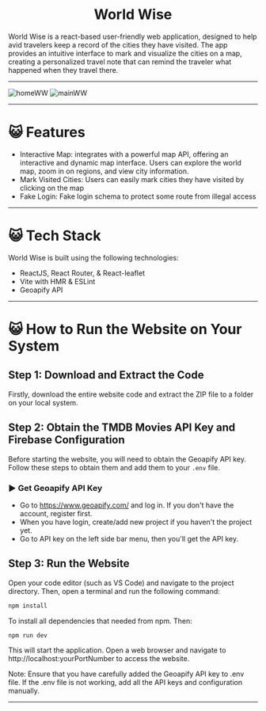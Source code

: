   <!-- Title -->
  <h1 align="center">World Wise</h1>
  World Wise is a react-based user-friendly web application, designed to help avid travelers keep a record of the cities they have visited. The app provides an intuitive interface to mark and visualize the cities on a map, creating a personalized travel note that can remind the traveler what happened when they travel there.
  <hr/>

![homeWW](https://github.com/krisnacp/worldWise/assets/73422884/94ac69f5-2773-4d08-b370-ccf120ed5056)
![mainWW](https://github.com/krisnacp/worldWise/assets/73422884/20440f1a-7147-4a95-ab22-932c5c52a5c4)

<hr/>

# 😺 Features

-   Interactive Map: integrates with a powerful map API, offering an interactive and dynamic map interface. Users can explore the world map, zoom in on regions, and view city information.
-   Mark Visited Cities: Users can easily mark cities they have visited by clicking on the map
-   Fake Login: Fake login schema to protect some route from illegal access

<hr/>

# 😺 Tech Stack

World Wise is built using the following technologies:

-   ReactJS, React Router, & React-leaflet
-   Vite with HMR & ESLint
-   Geoapify API

<hr/>

# 😺 How to Run the Website on Your System

## Step 1: Download and Extract the Code

Firstly, download the entire website code and extract the ZIP file to a folder on your local system.

## Step 2: Obtain the TMDB Movies API Key and Firebase Configuration

Before starting the website, you will need to obtain the Geoapify API key. Follow these steps to obtain them and add them to your `.env` file.

### ▶️ Get Geoapify API Key

-   Go to https://www.geoapify.com/ and log in. If you don't have the account, register first.
-   When you have login, create/add new project if you haven't the project yet.
-   Go to API key on the left side bar menu, then you'll get the API key.

## Step 3: Run the Website

Open your code editor (such as VS Code) and navigate to the project directory. Then, open a terminal and run the following command:

```bash
npm install
```

To install all dependencies that needed from npm. Then:

```bash
npm run dev
```

This will start the application. Open a web browser and navigate to http://localhost:yourPortNumber to access the website.

Note: Ensure that you have carefully added the Geoapify API key to .env file. If the .env file is not working, add all the API keys and configuration manually.

<hr/>
